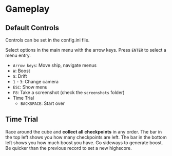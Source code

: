 # Gameplay

## Default Controls

Controls can be set in the config.ini file.

Select options in the main menu with the arrow keys. Press `ENTER` to select a menu entry.

+ `Arrow keys`: Move ship, navigate menus
+ `W`: Boost
+ `S`: Drift
+ `1` - `3`: Change camera
+ `ESC`: Show menu
+ `F8`: Take a screenshot (check the `screenshots` folder)
+ Time Trial
    + `BACKSPACE`: Start over


## Time Trial
Race around the cube and **collect all checkpoints** in any order. The bar in the top left shows you how many checkpoints are left. The bar in the bottom left shows you how much boost you have. Go sideways to generate boost.
Be quicker than the previous record to set a new highscore.
